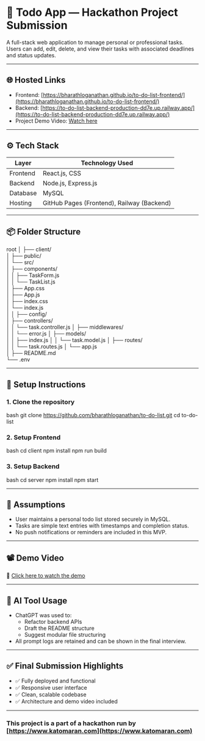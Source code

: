 # 📝 Todo App — Hackathon Project Submission
A full-stack web application to manage personal or professional tasks. Users can add, edit, delete, and view their tasks with associated deadlines and status updates.

---

## 🌐 Hosted Links

- Frontend: [https://bharathloganathan.github.io/to-do-list-frontend/](https://bharathloganathan.github.io/to-do-list-frontend/)
- Backend: [https://to-do-list-backend-production-dd7e.up.railway.app/](https://to-do-list-backend-production-dd7e.up.railway.app/)
- Project Demo Video: [Watch here](https://drive.google.com/file/d/1cl4DVcfjBA_FZn4RBW_-ZEGB7SFUdHQ5/view?usp=drive_link)

---

## ⚙ Tech Stack

| Layer       | Technology Used                     |
|-------------|-------------------------------------|
| Frontend    | React.js, CSS                       |
| Backend     | Node.js, Express.js                 |
| Database    | MySQL                               |
| Hosting     | GitHub Pages (Frontend), Railway (Backend) |

---


## 📦 Folder Structure


root
│
├── client/                         
│   ├── public/                    
│   └── src/                       
│       ├── components/            
│       │   ├── TaskForm.js       
│       │   └── TaskList.js        
│       ├── App.css                
│       ├── App.js                 
│       ├── index.css              
│       └── index.js               
│
│   ├── config/                    
│   ├── controllers/              
│   │   └── task.controller.js
│   ├── middlewares/              
│   │   └── error.js
│   ├── models/                   
│   │   ├── index.js
│   │   └── task.model.js
│   ├── routes/                   
│   │   └── task.routes.js
│   └── app.js                    
│
├── README.md                     
└── .env                        



---

## 🚀 Setup Instructions

### 1. Clone the repository

bash
git clone https://github.com/bharathloganathan/to-do-list.git
cd to-do-list


### 2. Setup Frontend

bash
cd client
npm install
npm run build


### 3. Setup Backend

bash
cd server
npm install
npm start




---

## 📌 Assumptions

- User maintains a personal todo list stored securely in MySQL.
- Tasks are simple text entries with timestamps and completion status.
- No push notifications or reminders are included in this MVP.

---

## 📽 Demo Video

🎥 [Click here to watch the demo](https://drive.google.com/file/d/1cl4DVcfjBA_FZn4RBW_-ZEGB7SFUdHQ5/view?usp=drive_link)

---

## 🤖 AI Tool Usage

- ChatGPT was used to:
  - Refactor backend APIs
  - Draft the README structure
  - Suggest modular file structuring
- All prompt logs are retained and can be shown in the final interview.

---

## ✅ Final Submission Highlights

- ✅ Fully deployed and functional
- ✅ Responsive user interface
- ✅ Clean, scalable codebase
- ✅ Architecture and demo video included

---

### This project is a part of a hackathon run by [https://www.katomaran.com](https://www.katomaran.com)